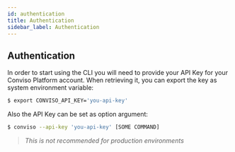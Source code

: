 ```yaml
---
id: authentication
title: Authentication
sidebar_label: Authentication
---
```


## Authentication
In order to start using the CLI you will need to provide your API Key for your Conviso Platform account.  When retrieving it, you can export the key as system environment variable:

```sh
$ export CONVISO_API_KEY='you-api-key'
```

Also the API Key can be set as option argument:
```sh
$ conviso --api-key 'you-api-key' [SOME COMMAND]
```
>*This is not recommended for production environments*

